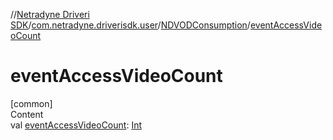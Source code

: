 //[Netradyne Driveri SDK](../../index.md)/[com.netradyne.driverisdk.user](../index.md)/[NDVODConsumption](index.md)/[eventAccessVideoCount](event-access-video-count.md)



# eventAccessVideoCount  
[common]  
Content  
val [eventAccessVideoCount](event-access-video-count.md): [Int](https://kotlinlang.org/api/latest/jvm/stdlib/kotlin/-int/index.html)  



